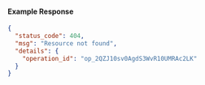 <!-- Generated by nd gen api-examples. DO NOT EDIT. -->
#### Example Response
```json
{
  "status_code": 404,
  "msg": "Resource not found",
  "details": {
    "operation_id": "op_2QZJ10sv0AgdS3WvR10UMRAc2LK"
  }
}